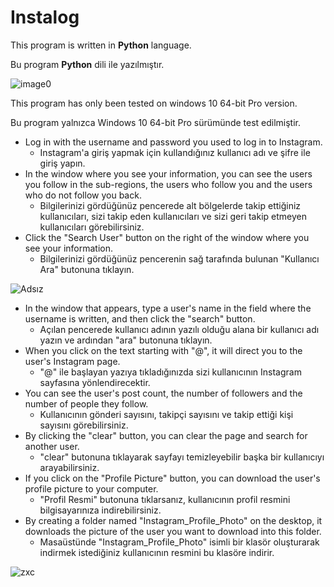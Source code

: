 # Instalog

This program is written in **Python** language.

Bu program **Python** dili ile yazılmıştır.

![image0](https://user-images.githubusercontent.com/84701901/134167896-3bee164d-85e7-45d8-b2e0-710fe47933be.jpg)

This program has only been tested on windows 10 64-bit Pro version.

Bu program yalnızca Windows 10 64-bit Pro sürümünde test edilmiştir.

- Log in with the username and password you used to log in to Instagram.
  * Instagram'a giriş yapmak için kullandığınız kullanıcı adı ve şifre ile giriş yapın.
- In the window where you see your information, you can see the users you follow in the sub-regions, the users who follow you and the users who do not follow you back.
  * Bilgilerinizi gördüğünüz pencerede alt bölgelerde takip ettiğiniz kullanıcıları, sizi takip eden kullanıcıları ve sizi geri takip etmeyen kullanıcıları görebilirsiniz.
- Click the "Search User" button on the right of the window where you see your information.
  * Bilgilerinizi gördüğünüz pencerenin sağ tarafında bulunan "Kullanıcı Ara" butonuna tıklayın.

![Adsız](https://user-images.githubusercontent.com/84701901/134169117-66ee8873-6f25-4599-8ade-1a96fbf319f4.png)
- In the window that appears, type a user's name in the field where the username is written, and then click the "search" button.
  * Açılan pencerede kullanıcı adının yazılı olduğu alana bir kullanıcı adı yazın ve ardından "ara" butonuna tıklayın.
- When you click on the text starting with "@", it will direct you to the user's Instagram page.
  * "@" ile başlayan yazıya tıkladığınızda sizi kullanıcının Instagram sayfasına yönlendirecektir.
- You can see the user's post count, the number of followers and the number of people they follow.
  * Kullanıcının gönderi sayısını, takipçi sayısını ve takip ettiği kişi sayısını görebilirsiniz.
- By clicking the "clear" button, you can clear the page and search for another user.
  * "clear" butonuna tıklayarak sayfayı temizleyebilir başka bir kullanıcıyı arayabilirsiniz.
- If you click on the "Profile Picture" button, you can download the user's profile picture to your computer.
  * "Profil Resmi" butonuna tıklarsanız, kullanıcının profil resmini bilgisayarınıza indirebilirsiniz.
- By creating a folder named "Instagram_Profile_Photo" on the desktop, it downloads the picture of the user you want to download into this folder.
  * Masaüstünde "Instagram_Profile_Photo" isimli bir klasör oluşturarak indirmek istediğiniz kullanıcının resmini bu klasöre indirir.

![zxc](https://user-images.githubusercontent.com/84701901/134171302-59905284-f5af-4dd1-a46d-882532c564dd.png)
